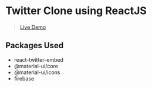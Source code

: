 # Twitter Clone using ReactJS

> [Live Demo]()

## Packages Used

- react-twitter-embed
- @material-ui/core
- @material-ui/icons
- firebase
